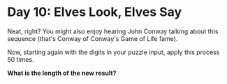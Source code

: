 # Day 10: Elves Look, Elves Say

Neat, right?
You might also enjoy hearing John Conway talking about this sequence (that's Conway of Conway's Game of Life fame).

Now, starting again with the digits in your puzzle input, apply this process 50 times.

**What is the length of the new result?**
